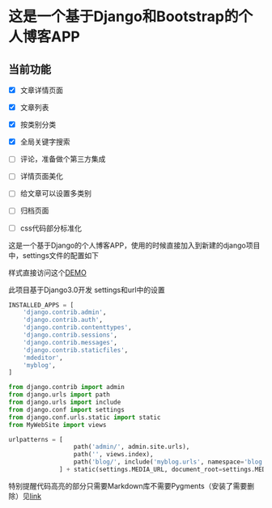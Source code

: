 # 这是一个基于Django和Bootstrap的个人博客APP



## 当前功能

- [x] 文章详情页面
- [x] 文章列表
- [x] 按类别分类
- [x] 全局关键字搜索
- [ ] 评论，准备做个第三方集成
- [ ] 详情页面美化
- [ ] 给文章可以设置多类别
- [ ] 归档页面
- [ ] css代码部分标准化



这是一个基于Django的个人博客APP，使用的时候直接加入到新建的django项目中，settings文件的配置如下

样式直接访问这个[DEMO](https://justyan.top/blog/index)

此项目基于Django3.0开发
settings和url中的设置

```Python
INSTALLED_APPS = [
    'django.contrib.admin',
    'django.contrib.auth',
    'django.contrib.contenttypes',
    'django.contrib.sessions',
    'django.contrib.messages',
    'django.contrib.staticfiles',
    'mdeditor',
    'myblog',
]

from django.contrib import admin
from django.urls import path
from django.urls import include
from django.conf import settings
from django.conf.urls.static import static
from MyWebSite import views

urlpatterns = [
                  path('admin/', admin.site.urls),
                  path('', views.index),
                  path('blog/', include('myblog.urls', namespace='blog')),
              ] + static(settings.MEDIA_URL, document_root=settings.MEDIA_ROOT)
```

特别提醒代码高亮的部分只需要Markdown库不需要Pygments（安装了需要删除）见[link](https://justyan.top/blog/detail/22)

